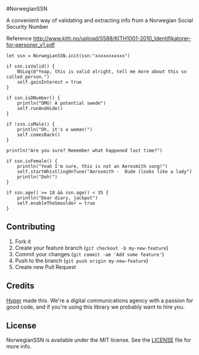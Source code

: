 #NorwegianSSN

A convenient way of validating and extracting info from a Norwegian Social Security Number

Reference http://www.kith.no/upload/5588/KITH1001-2010_Identifikatorer-for-personer_v1.pdf

``` objc
let ssn = NorwegianSSN.init(ssn:"xxxxxxxxxxx")

if ssn.isValid() {
    NSLog(@"Yeap, this is valid alright, tell me more about this so called person.")
    self.gainInterest = true
}

if ssn.isDNumber() {
    println("OMG! A potential swede")
    self.runAndHide()
}

if !ssn.isMale() {
    println("Oh, it's a woman!")
    self.comesBack()
}

println("Are you sure? Remember what happened last time?")

if ssn.isFemale() {
    println("Yeah I'm sure, this is not an Aerosmith song!")
    self.startWhistlingOnTune("Aerosmith -  Dude (looks like a lady")
    println("Doh!")
}

if ssn.age() >= 18 && ssn.age() < 35 {
    println("Dear diary, jackpot")
    self.enableTheSmoulder = true
}

```

## Contributing

1. Fork it
2. Create your feature branch (`git checkout -b my-new-feature`)
3. Commit your changes (`git commit -am 'Add some feature'`)
4. Push to the branch (`git push origin my-new-feature`)
5. Create new Pull Request

## Credits

[Hyper](http://hyper.no) made this. We're a digital communications agency with a passion for good code,
and if you're using this library we probably want to hire you.

## License

NorwegianSSN is available under the MIT license. See the [LICENSE](https://github.com/hyperoslo/NorwegianSSN/raw/develop/LICENSE.md) file for more info.
